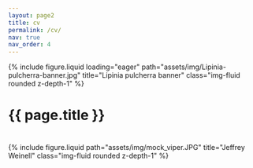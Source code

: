 ```yaml
---
layout: page2
title: cv
permalink: /cv/
nav: true
nav_order: 4
---
```


<!--Banner image-->
<div class="row mb-5">
    <div class="col-sm mt-md-0">
        {% include figure.liquid loading="eager" path="assets/img/Lipinia-pulcherra-banner.jpg" title="Lipinia pulcherra banner" class="img-fluid rounded z-depth-1" %}
    </div>
</div>

<!--page title-->
<div class="row justify-content-sm-center">
    <div class="col-sm-2 mt-3 mt-md-0">
    </div>
    <div class="col-sm-8 mt-3 mt-md-0">
        <h1 class="post-title">{{ page.title }}</h1>
    </div>
    <div class="col-sm-2 mt-3 mt-md-0">
    </div>
</div>

<!--CV header-->
<div class="row justify-content-sm-center mb-2">
    <!--left page margin-->
    <div class="col-sm-2 mt-3 mt-md-0">
    </div>
    <!--cv button column-->
    <div class="col-sm-5 mt-3 mt-md-0">
        <h1 class="post-title">
          <a
            href="assets/pdf/Weinell-Jeffrey_CV.pdf"
            target="_blank"
            rel="noopener noreferrer"
            class="float-right"
            ><i class="fa-solid fa-file-pdf"></i
          ></a>
        </h1>
    </div>
    <!--photo column-->
    <div class="col-sm-3 mt-3 mt-md-0">
        {% include figure.liquid path="assets/img/mock_viper.JPG" title="Jeffrey Weinell" class="img-fluid rounded z-depth-1" %}
    </div>
    <!--right page margin-->
    <div class="col-sm-2 mt-3 mt-md-0">
    </div>
</div>

